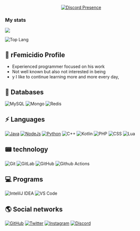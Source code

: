 <p align="center">
    <a href="https://discord.com/users/650846390712401920" target="_blank" rel="nofollow">
        <img src="https://lanyard-profile-readme.vercel.app/api/650846390712401920?theme=dark&bg=800080&animated=true&hideDiscrim=true&borderRadius=35px&idleMessage=Probable%20playing%20a%20game" alt="Discord Presence" align="center">
    </a>
</p>

### My stats

<p align= "">
  <img align= "" src=https://github-readme-stats.vercel.app/api?username=rFemicidio&show_icons=true&theme=graywhite)>

![Top Lang](https://github-readme-stats.vercel.app/api/top-langs/?username=rFemicidio&theme=graywhite&langs_count=8)

## :scroll: rFemicidio Profile

- Experienced programmer focused on his work 
- Not well known but also not interested in being
- y I like to continue learning more and more every day,

## :floppy_disk: Databases

![MySQL](https://img.shields.io/badge/MySQL-FE9A2E?style=for-the-badge&logo=mysql&logoColor=white)
![Mongo](https://img.shields.io/badge/Mongodb-FE9A2E?style=for-the-badge&logo=mongodb&logoColor=white)
![Redis](https://img.shields.io/badge/Redis-FE9A2E?style=for-the-badge&logo=Redis&logoColor=white)

## :zap: Languages

[![Java](https://img.shields.io/badge/Java-FE9A2E?style=for-the-badge&logo=javat&logoColor=white)](https://www.java.com/)
[![NodeJs](https://img.shields.io/badge/JavaScript-00ff5e?style=for-the-badge&logo=javascript&logoColor=white)](https://nodejs.org/)
[![Python](https://img.shields.io/badge/Python-00ffe5?style=for-the-badge&logo=python&logoColor=white)](https://www.python.org/)
![C++](https://img.shields.io/badge/C++-b1890?style=for-the-badge&logo=c++&logoColor=white)
![Kotlin](https://img.shields.io/badge/Kotlin-01dfd7?style=for-the-badge&logo=kotlin&logoColor=white)
![PHP](https://img.shields.io/badge/PHP-8181F7?style=for-the-badge&logo=php&logoColor=white)
![CSS](https://img.shields.io/badge/CSS-0174DF?style=for-the-badge&logo=css&logoColor=white)
![Lua](https://img.shields.io/badge/Lua-0174DF?style=for-the-badge&logo=lua&logoColor=white)
## :pager: technology

![Git](https://img.shields.io/badge/Git-FE9A2E?style=for-the-badge&logo=git&logoColor=white)
![GitLab](https://img.shields.io/badge/GitLab-FE9A2E?style=for-the-badge&logo=gitlab&logoColor=white)
![GitHub](https://img.shields.io/badge/Github-FE9A2E?style=for-the-badge&logo=github&logoColor=white)
![Github Actions](https://img.shields.io/badge/Github%20Actions-2088FF?style=for-the-badge&logo=github-action&logoColor=white)


## 💻 Programs 

![InteliIJ IDEA](https://img.shields.io/badge/InteliIJ%20IDEA-000000?style=for-the-badge&logo=inteliij-idea&logoColor=white)
![VS Code](https://img.shields.io/badge/VS%20Code-007ACC?style=for-the-badge&logo=vs-code&logoColor=white)


## :earth_americas: Social networks 

[![GitHub](https://img.shields.io/badge/Github-100000?style=for-the-badge&logo=github&logoColor=white)](https://github.com/rFemicidio)
[![Twitter](https://img.shields.io/badge/Twitter-1DA1F2?style=for-the-badge&logo=twitter&logoColor=white)](https://twitter.com/rFemicidio)
[![Instagram](https://img.shields.io/badge/Instagram-ff00d9?style=for-the-badge&logo=instagram&logoColor=white)](https://www.instagram.com/soy.pabloe/)
[![Discord](https://img.shields.io/badge/Discord-4c00ff?style=for-the-badge&logo=discord&logoColor=white)](https://discordapp.com/users/650846390712401920/)
